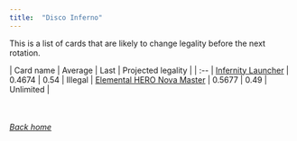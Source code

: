 ```yaml
---
title:  "Disco Inferno"
---
```


This is a list of cards that are likely to change legality before the next rotation.

| Card name | Average | Last | Projected legality |
| :-- |
[Infernity Launcher](https://db.ygoprodeck.com/card/?search=Infernity%20Launcher) | 0.4674 | 0.54 | Illegal |
[Elemental HERO Nova Master](https://db.ygoprodeck.com/card/?search=Elemental%20HERO%20Nova%20Master) | 0.5677 | 0.49 | Unlimited |

<br>

###### [Back home](index)